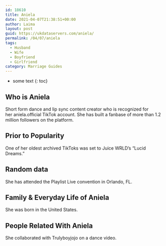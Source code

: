 ```yaml
---
id: 18610
title: Aniela
date: 2021-04-07T21:38:51+00:00
author: Laima
layout: post
guid: https://ukdataservers.com/aniela/
permalink: /04/07/aniela
tags:
  - Husband
  - Wife
  - Boyfriend
  - Girlfriend
category: Marriage Guides
---
```


* some text
{: toc}


## Who is Aniela
                  
                  
                  
Short form dance and lip sync content creator who is recognized for her aniela.official TikTok account. She has built a fanbase of more than 1.2 million followers on the platform.
                  
              
            
              
            
                
                
                
## Prior to Popularity
                  
                  
                  
One of her oldest archived TikToks was set to Juice WRLD&#8217;s &#8220;Lucid Dreams.&#8221;
                  
              
            
              
            
                
                
                
## Random data
                  
                  
                  
She has attended the Playlist Live convention in Orlando, FL.
                  
              
            
              
            
                
                
                
## Family & Everyday Life of Aniela
                  
                  
                  
She was born in the United States.
                  
              
            
              
            
                
                
                
## People Related With Aniela
                  
                  
                  
She collaborated with Trulyboyjojo on a dance video. 
                  
              
            
              
            
                
              
            
              
              
            
            
              
            
          
          
          